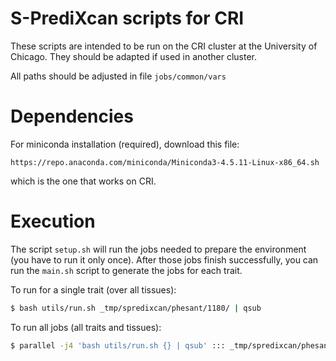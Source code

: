 # S-PrediXcan scripts for CRI

These scripts are intended to be run on the CRI cluster at the University of
Chicago. They should be adapted if used in another cluster.

All paths should be adjusted in file `jobs/common/vars`

# Dependencies

For miniconda installation (required), download this file:
```
https://repo.anaconda.com/miniconda/Miniconda3-4.5.11-Linux-x86_64.sh
```
which is the one that works on CRI.

# Execution

The script `setup.sh` will run the jobs needed to prepare the environment (you have
to run it only once). After those jobs finish successfully, you can run the `main.sh`
script to generate the jobs for each trait.

To run for a single trait (over all tissues):

```bash
$ bash utils/run.sh _tmp/spredixcan/phesant/1180/ | qsub
```

To run all jobs (all traits and tissues):
```bash
$ parallel -j4 'bash utils/run.sh {} | qsub' ::: _tmp/spredixcan/phesant/*
```
